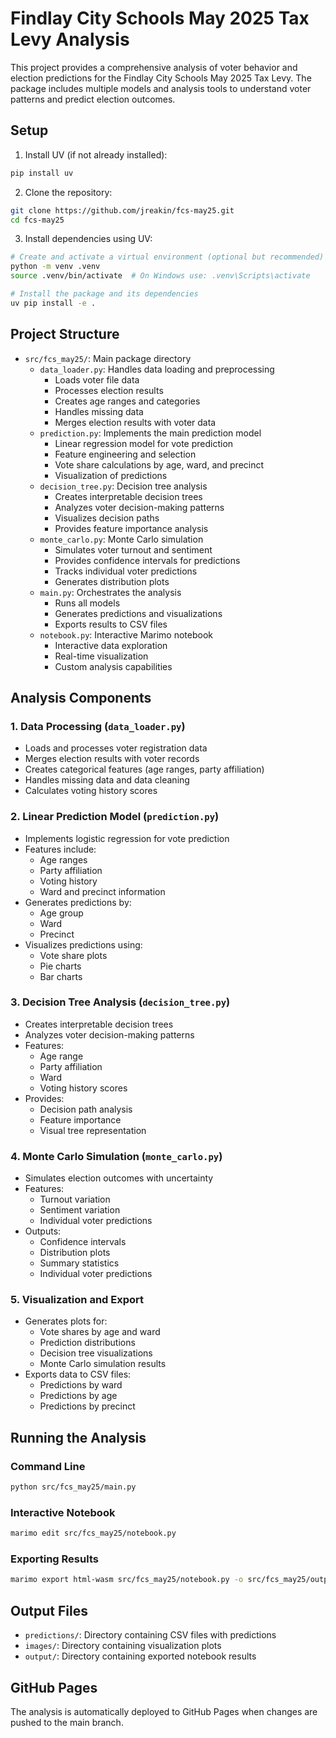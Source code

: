 # Findlay City Schools May 2025 Tax Levy Analysis

This project provides a comprehensive analysis of voter behavior and election predictions for the Findlay City Schools May 2025 Tax Levy. The package includes multiple models and analysis tools to understand voter patterns and predict election outcomes.

## Setup

1. Install UV (if not already installed):
```bash
pip install uv
```

2. Clone the repository:
```bash
git clone https://github.com/jreakin/fcs-may25.git
cd fcs-may25
```

3. Install dependencies using UV:
```bash
# Create and activate a virtual environment (optional but recommended)
python -m venv .venv
source .venv/bin/activate  # On Windows use: .venv\Scripts\activate

# Install the package and its dependencies
uv pip install -e .
```

## Project Structure

- `src/fcs_may25/`: Main package directory
  - `data_loader.py`: Handles data loading and preprocessing
    - Loads voter file data
    - Processes election results
    - Creates age ranges and categories
    - Handles missing data
    - Merges election results with voter data
  - `prediction.py`: Implements the main prediction model
    - Linear regression model for vote prediction
    - Feature engineering and selection
    - Vote share calculations by age, ward, and precinct
    - Visualization of predictions
  - `decision_tree.py`: Decision tree analysis
    - Creates interpretable decision trees
    - Analyzes voter decision-making patterns
    - Visualizes decision paths
    - Provides feature importance analysis
  - `monte_carlo.py`: Monte Carlo simulation
    - Simulates voter turnout and sentiment
    - Provides confidence intervals for predictions
    - Tracks individual voter predictions
    - Generates distribution plots
  - `main.py`: Orchestrates the analysis
    - Runs all models
    - Generates predictions and visualizations
    - Exports results to CSV files
  - `notebook.py`: Interactive Marimo notebook
    - Interactive data exploration
    - Real-time visualization
    - Custom analysis capabilities

## Analysis Components

### 1. Data Processing (`data_loader.py`)
- Loads and processes voter registration data
- Merges election results with voter records
- Creates categorical features (age ranges, party affiliation)
- Handles missing data and data cleaning
- Calculates voting history scores

### 2. Linear Prediction Model (`prediction.py`)
- Implements logistic regression for vote prediction
- Features include:
  - Age ranges
  - Party affiliation
  - Voting history
  - Ward and precinct information
- Generates predictions by:
  - Age group
  - Ward
  - Precinct
- Visualizes predictions using:
  - Vote share plots
  - Pie charts
  - Bar charts

### 3. Decision Tree Analysis (`decision_tree.py`)
- Creates interpretable decision trees
- Analyzes voter decision-making patterns
- Features:
  - Age range
  - Party affiliation
  - Ward
  - Voting history scores
- Provides:
  - Decision path analysis
  - Feature importance
  - Visual tree representation

### 4. Monte Carlo Simulation (`monte_carlo.py`)
- Simulates election outcomes with uncertainty
- Features:
  - Turnout variation
  - Sentiment variation
  - Individual voter predictions
- Outputs:
  - Confidence intervals
  - Distribution plots
  - Summary statistics
  - Individual voter predictions

### 5. Visualization and Export
- Generates plots for:
  - Vote shares by age and ward
  - Prediction distributions
  - Decision tree visualizations
  - Monte Carlo simulation results
- Exports data to CSV files:
  - Predictions by ward
  - Predictions by age
  - Predictions by precinct

## Running the Analysis

### Command Line
```bash
python src/fcs_may25/main.py
```

### Interactive Notebook
```bash
marimo edit src/fcs_may25/notebook.py
```

### Exporting Results
```bash
marimo export html-wasm src/fcs_may25/notebook.py -o src/fcs_may25/output --mode run
```

## Output Files
- `predictions/`: Directory containing CSV files with predictions
- `images/`: Directory containing visualization plots
- `output/`: Directory containing exported notebook results

## GitHub Pages
The analysis is automatically deployed to GitHub Pages when changes are pushed to the main branch.